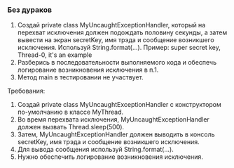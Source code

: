 
### Без дураков

1. Создай private class MyUncaughtExceptionHandler, который на перехват исключения должен подождать половину секунды,
а затем вывести на экран secretKey, имя трэда и сообщение возникшего исключения.
Используй String.format(...). Пример:
super secret key, Thread-0, it&#39;s an example
2. Разберись в последовательности выполняемого кода и обеспечь логирование возникновения исключения в п.1.
3. Метод main в тестировании не участвует.


Требования:
1.	Создай private class MyUncaughtExceptionHandler с конструктором по-умолчанию в классе MyThread.
2.	Во время перехвата исключения, MyUncaughtExceptionHandler должен вызвать Thread.sleep(500).
3.	Затем, MyUncaughtExceptionHandler должен выводить в консоль secretKey, имя трэда и сообщение возникшего исключения.
4.	Для вывода сообщения используй String.format(...).
5.	Нужно обеспечить логирование возникновения исключения.


